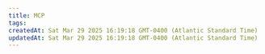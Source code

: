 ```yaml
---
title: MCP
tags: 
createdAt: Sat Mar 29 2025 16:19:18 GMT-0400 (Atlantic Standard Time)
updatedAt: Sat Mar 29 2025 16:19:18 GMT-0400 (Atlantic Standard Time)
---
```







